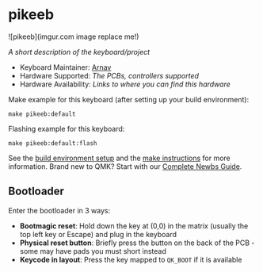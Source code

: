 # pikeeb

![pikeeb](imgur.com image replace me!)

*A short description of the keyboard/project*

* Keyboard Maintainer: [Arnav](https://github.com/kkarnav)
* Hardware Supported: *The PCBs, controllers supported*
* Hardware Availability: *Links to where you can find this hardware*

Make example for this keyboard (after setting up your build environment):

    make pikeeb:default

Flashing example for this keyboard:

    make pikeeb:default:flash

See the [build environment setup](https://docs.qmk.fm/#/getting_started_build_tools) and the [make instructions](https://docs.qmk.fm/#/getting_started_make_guide) for more information. Brand new to QMK? Start with our [Complete Newbs Guide](https://docs.qmk.fm/#/newbs).

## Bootloader

Enter the bootloader in 3 ways:

* **Bootmagic reset**: Hold down the key at (0,0) in the matrix (usually the top left key or Escape) and plug in the keyboard
* **Physical reset button**: Briefly press the button on the back of the PCB - some may have pads you must short instead
* **Keycode in layout**: Press the key mapped to `QK_BOOT` if it is available
